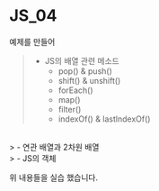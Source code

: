 # JS_04


예제를 만들어

> - JS의 배열 관련 메소드
>   - pop() & push()
>   - shift() & unshift()
>   - forEach()
>   - map()
>   - filter()
>   - indexOf() & lastlndexOf()
<br>
> - 연관 배열과 2차원 배열
<br>
> - JS의 객체

위 내용들을 실습 했습니다.